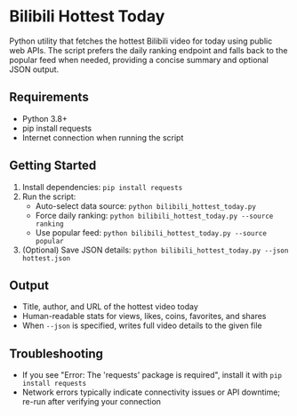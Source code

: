 ﻿# Bilibili Hottest Today

Python utility that fetches the hottest Bilibili video for today using public web APIs. The script prefers the daily ranking endpoint and falls back to the popular feed when needed, providing a concise summary and optional JSON output.

## Requirements
- Python 3.8+
- pip install requests
- Internet connection when running the script

## Getting Started
1. Install dependencies: `pip install requests`
2. Run the script:
   - Auto-select data source: `python bilibili_hottest_today.py`
   - Force daily ranking: `python bilibili_hottest_today.py --source ranking`
   - Use popular feed: `python bilibili_hottest_today.py --source popular`
3. (Optional) Save JSON details: `python bilibili_hottest_today.py --json hottest.json`

## Output
- Title, author, and URL of the hottest video today
- Human-readable stats for views, likes, coins, favorites, and shares
- When `--json` is specified, writes full video details to the given file

## Troubleshooting
- If you see "Error: The 'requests' package is required", install it with `pip install requests`
- Network errors typically indicate connectivity issues or API downtime; re-run after verifying your connection
